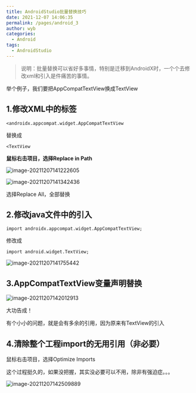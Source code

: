 ```yaml
---
title: AndroidStudio批量替换技巧
date: 2021-12-07 14:06:35
permalink: /pages/android_3
author: wyb
categories:
  - Android
tags:
  - AndroidStudio
---
```

> 说明：批量替换可以省好多事情，特别是迁移到AndroidX时，一个个去修改xml和引入是件痛苦的事情。

举个例子，我们要把AppCompatTextView换成TextView

## 1.修改XML中的标签

```
<androidx.appcompat.widget.AppCompatTextView
```

替换成

```
<TextView
```

**鼠标右击项目，选择Replace in Path**

![image-20211207141222605](https://cdn.jsdelivr.net/gh/wyba/image_store/blog/image-20211207141222605.png)

![image-20211207141342436](https://cdn.jsdelivr.net/gh/wyba/image_store/blog/image-20211207141342436.png)

选择Replace All，全部替换

## 2.修改java文件中的引入

```
import androidx.appcompat.widget.AppCompatTextView;
```

修改成

```
import android.widget.TextView;
```

![image-20211207141755442](https://cdn.jsdelivr.net/gh/wyba/image_store/blog/image-20211207141755442.png)

## 3.AppCompatTextView变量声明替换

![image-20211207142012913](https://cdn.jsdelivr.net/gh/wyba/image_store/blog/image-20211207142012913.png)

大功告成！

有个小小的问题，就是会有多余的引用，因为原来有TextView的引入

## 4.清除整个工程import的无用引用（非必要）

鼠标右击项目，选择Optimize Imports

这个过程挺久的，如果没把握，其实没必要可以不用，除非有强迫症。。。

![image-20211207142509889](https://cdn.jsdelivr.net/gh/wyba/image_store/blog/image-20211207142509889.png)

